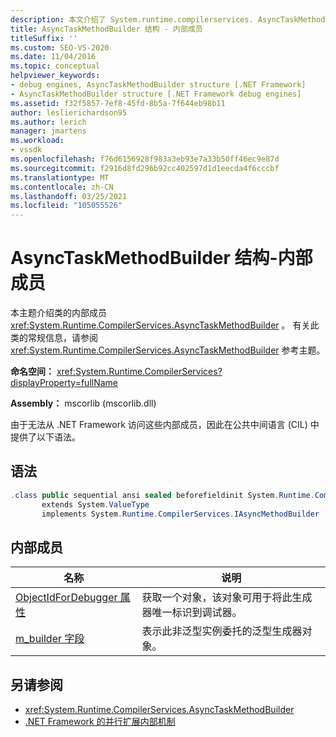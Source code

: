 ```yaml
---
description: 本文介绍了 System.runtime.compilerservices. AsyncTaskMethodBuilder 类的内部成员。
title: AsyncTaskMethodBuilder 结构 - 内部成员
titleSuffix: ''
ms.custom: SEO-VS-2020
ms.date: 11/04/2016
ms.topic: conceptual
helpviewer_keywords:
- debug engines, AsyncTaskMethodBuilder structure [.NET Framework]
- AsyncTaskMethodBuilder structure [.NET Framework debug engines]
ms.assetid: f32f5857-7ef8-45fd-8b5a-7f644eb98b11
author: leslierichardson95
ms.author: lerich
manager: jmartens
ms.workload:
- vssdk
ms.openlocfilehash: f76d6156928f983a3eb93e7a33b50ff46ec9e87d
ms.sourcegitcommit: f2916d8fd296b92cc402597d1d1eecda4f6cccbf
ms.translationtype: MT
ms.contentlocale: zh-CN
ms.lasthandoff: 03/25/2021
ms.locfileid: "105055526"
---
```

# <a name="asynctaskmethodbuilder-structure---internal-members"></a>AsyncTaskMethodBuilder 结构-内部成员
本主题介绍类的内部成员 <xref:System.Runtime.CompilerServices.AsyncTaskMethodBuilder> 。 有关此类的常规信息，请参阅 <xref:System.Runtime.CompilerServices.AsyncTaskMethodBuilder> 参考主题。

 **命名空间：** <xref:System.Runtime.CompilerServices?displayProperty=fullName>

 **Assembly：** mscorlib (mscorlib.dll) 

 由于无法从 .NET Framework 访问这些内部成员，因此在公共中间语言 (CIL) 中提供了以下语法。

## <a name="syntax"></a>语法

```csharp
.class public sequential ansi sealed beforefieldinit System.Runtime.CompilerServices.AsyncTaskMethodBuilder
       extends System.ValueType
       implements System.Runtime.CompilerServices.IAsyncMethodBuilder
```

## <a name="internal-members"></a>内部成员

|名称|说明|
|----------|-----------------|
|[ObjectIdForDebugger 属性](../../extensibility/debugger/asynctaskmethodbuilder-objectidfordebugger-property.md)|获取一个对象，该对象可用于将此生成器唯一标识到调试器。|
|[m_builder 字段](../../extensibility/debugger/asynctaskmethodbuilder-m-builder-field.md)|表示此非泛型实例委托的泛型生成器对象。|

## <a name="see-also"></a>另请参阅
- <xref:System.Runtime.CompilerServices.AsyncTaskMethodBuilder>
- [.NET Framework 的并行扩展内部机制](../../extensibility/debugger/parallel-extension-internals-for-the-dotnet-framework.md)
